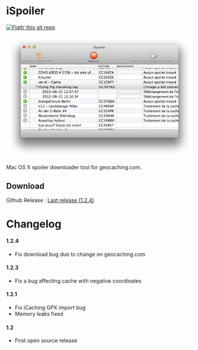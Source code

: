iSpoiler
========

[![Flattr this git repo](http://api.flattr.com/button/flattr-badge-large.png)](https://flattr.com/submit/auto?user_id=YaGeek&url=https://github.com/yageek/iSpoiler&title=iSpoiler&language=&tags=github&category=software)

![Screenshot](https://github.com/YaGeek/iSpoiler/raw/gh-pages/images/1.2_screenshot.png)

Mac OS X spoiler downloader tool for geocaching.com.

## Download
Github Release : [Last release (1.2.4)](https://github.com/yageek/iSpoiler/releases/download/1.2.4/iSpoiler1.2.4.dmg)

# Changelog 

#### 1.2.4
* Fix download bug due to change on geocaching.com

#### 1.2.3
* Fix a bug affecting cache with negative coordinates

#### 1.2.1
* Fix iCaching GPX import bug
* Memory leaks fixed

#### 1.2
* First open source release
